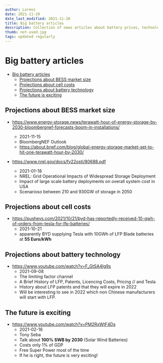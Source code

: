 ```yaml
---
author: Lorenz
date: 2021-11-20
date_last_modified: 2021-11-20
title: Big battery articles
description: Collection of news articles about battery prices, technology and future market size.
thumb: not-used.jpg
tags: updated regularly
---
```



# Big battery articles

- [Big battery articles](#big-battery-articles)
  - [Projections about BESS market size](#projections-about-bess-market-size)
  - [Projections about cell costs](#projections-about-cell-costs)
  - [Projections about battery technology](#projections-about-battery-technology)
  - [The future is exciting](#the-future-is-exciting)

## Projections about BESS market size

- https://www.energy-storage.news/terawatt-hour-of-energy-storage-by-2030-bloombergnef-forecasts-boom-in-installations/
  - 2021-11-15
  - BloombergNEF Outlook
  - https://about.bnef.com/blog/global-energy-storage-market-set-to-hit-one-terawatt-hour-by-2030/ 

- https://www.nrel.gov/docs/fy22osti/80688.pdf
  - 2021-01-18
  - NREL: Grid Operational Impacts of Widespread Storage Deployment
  - Impact of large scale battery deployments on overall system cost in USA
  - Scenarioso between 210 and 930GW of storage in 2050

## Projections about cell costs

- https://pushevs.com/2021/10/21/byd-has-reportedly-received-10-gwh-of-orders-from-tesla-for-lfp-batteries/
  - 2021-10-21
  - apparently BYD supplying Tesla with 10GWh of LFP Blade batteries at **55 Euro/kWh**


## Projections about battery technology

- https://www.youtube.com/watch?v=F_GtSA4Ig9s
  - 2021-09-08
  - The limiting factor channel
  - A Brief History of LFP, Patents, Licencing Costs, Pricing // and Tesla
  - History about LFP patents and that they will expire in 2022
  - Will be interesting to see in 2022 which non Chinese manufacturers will start with LFP. 


## The future is exciting

- https://www.youtube.com/watch?v=PM2RxWtF4Ds
  - 2021-02-16
  - Tony Seba
  - Talk about **100% SWB by 2030** (Solar Wind Batteries)
  - Costs only 1% of GDP
  - Free Super Power most of the time
  - If he is right, the future is very exciting!





